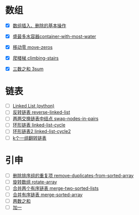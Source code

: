 # 数组
- [x] [数组插入、删除的基本操作](https://github.com/YanhuaZhang516/Algorithm_Datenstructure/blob/master/02.%20%E6%95%B0%E7%BB%84%E3%80%81%E9%93%BE%E8%A1%A8%E3%80%81%E8%B7%B3%E8%A1%A8/01.%E6%95%B0%E7%BB%84%E3%80%81%E9%93%BE%E8%A1%A8.ipynb)
- [x] [盛最多水容器container-with-most-water](https://leetcode-cn.com/problems/container-with-most-water/)
- [x] [移动零 move-zeros](https://leetcode-cn.com/problems/move-zeroes/)
- [x] [爬楼梯 climbing-stairs](https://leetcode-cn.com/problems/climbing-stairs/)
- [x] [三数之和 3sum](https://leetcode-cn.com/problems/3sum/)


# 链表
- [ ] [Linked List (python)](https://zhuanlan.zhihu.com/p/60057180) 
- [ ] [反转链表 reverse-linked-list](https://leetcode-cn.com/problems/reverse-linked-list/)
- [ ] [两两交换链表中结点 swap-nodes-in-pairs](https://leetcode-cn.com/problems/swap-nodes-in-pairs)
- [ ] [环形链表 linked-list-cycle](https://leetcode-cn.com/problems/linked-list-cycle)
- [ ] [环形链表2 linked-list-cycle2](https://leetcode-cn.com/problems/linked-list-cycle-ii)
- [ ] [k个一组翻转链表](https://leetcode-cn.com/problems/reverse-nodes-in-k-group/)

# 引申
- [ ] [删除排序组的重复项 remove-duplicates-from-sorted-array](https://leetcode-cn.com/problems/remove-duplicates-from-sorted-array/)
- [ ] [旋转数组 rotate-array](https://leetcode-cn.com/problems/rotate-array/)
- [ ] [合并两个有序链表 merge-two-sorted-lists](https://leetcode-cn.com/problems/merge-two-sorted-lists/)
- [ ] [合并有序链表 merge-sorted-array](https://leetcode-cn.com/problems/merge-sorted-array/)
- [ ] [两数之和](https://leetcode-cn.com/problems/two-sum/)
- [ ] [加一](https://leetcode-cn.com/problems/plus-one/)
